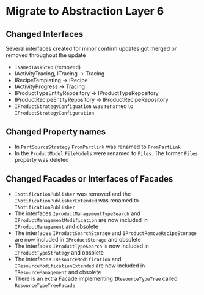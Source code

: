 # Migrate to Abstraction Layer 6

## Changed Interfaces
Several interfaces created for minor confirm updates got merged or removed throughout the update
- `INamedTaskStep` (removed)
- IActivityTracing, ITracing -> Tracing
- IRecipeTemplating -> IRecipe
- IActivityProgress -> Tracing
- IProductTypeEntityRepository -> IProductTypeRepository
- IProductRecipeEntityRepository -> IProductRecipeRepository
- `IProductStrategyConfiguation` was renamed to `IProductStrategyConfiguration`


## Changed Property names
- In `PartSourceStrategy` `FromPartlink` was renamed to `FromPartLink`
- In the `ProductModel` `FileModels` were renamed to `Files`. The former `Files` property was deleted

## Changed Facades or Interfaces of Facades
- `INotificationPublisher` was removed and the `INotificationPublisherExtended` was renamed to `INotificationPublisher`
- The interfaces `IproductManagementTypeSearch` and `IProductManagementModification` are now included in `IProductManagement` and obsolete
- The interfaces `IProductSearchStorage` and `IProductRemoveRecipeStorage` are now included in `IProductStorage` and obsolete
- The interfaces `IProductTypeSearch` is now included in `IProductTypeStrategy` and obsolete
- The interfaces `IResourceModification` and `IResourceModificationExtended` are now included in `IResourceManagement` and obsolete 
- There is an extra Facade implementing `IResourceTypeTree` called `ResourceTypeTreeFacade`